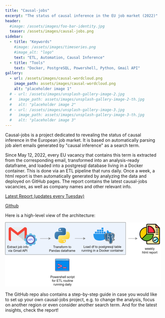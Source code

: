 ```yaml
---
title: "Causal-jobs"
excerpt: "The status of causal inference in the EU job market (2022)"
header:
  #image: /assets/images/foo-bar-identity.jpg
  teaser: /assets/images/causal-jobs.png
sidebar:
  - title: "Keywords"
    #image: /assets/images/timeseries.png
    #image_alt: "logo"
    text: "ETL, Automation, Causal Inference"
  - title: "Tools"
    text: "Docker, PostgreSQL, Powershell, Python, Gmail API"
gallery:
  - url: /assets/images/causal-wordcloud.png
    image_path: assets/images/causal-wordcloud.png
    alt: "placeholder image 1"
  # - url: /assets/images/unsplash-gallery-image-2.jpg
  #   image_path: assets/images/unsplash-gallery-image-2-th.jpg
  #   alt: "placeholder image 2"
  # - url: /assets/images/unsplash-gallery-image-3.jpg
  #   image_path: assets/images/unsplash-gallery-image-3-th.jpg
  #   alt: "placeholder image 3"
---
```


Causal-jobs is a project dedicated to revealing 
the status of causal inference in the European job market.
It is based on automatically parsing job alert emails generated by "causal inference" as a search term.

Since May 12, 2022, every EU vacancy that contains this term is extracted from the corresponding email, 
transformed into an analysis-ready dataframe, and loaded into a postgresql database living in a Docker container.
This is done via an ETL pipeline that runs daily. Once a week, a html report is then automatically generated
by analyzing the data and deployed on GitHub pages. 
The report contains the latest causal-jobs vacancies, as well as company names and other relevant info.

[Latest Report (updates every Tuesday)](https://ggiannarakis.github.io/causal-jobs/)

[Github](https://github.com/ggiannarakis/causal-jobs)

Here is a high-level view of the architecture:

![](/assets/images/architecture-transparent.png)

The GitHub repo also contains a step-by-step guide in case you would like to set up your own causal-jobs project, 
e.g. to change the analysis, focus on another region or even consider another search term.
And for the latest insights, check the report!